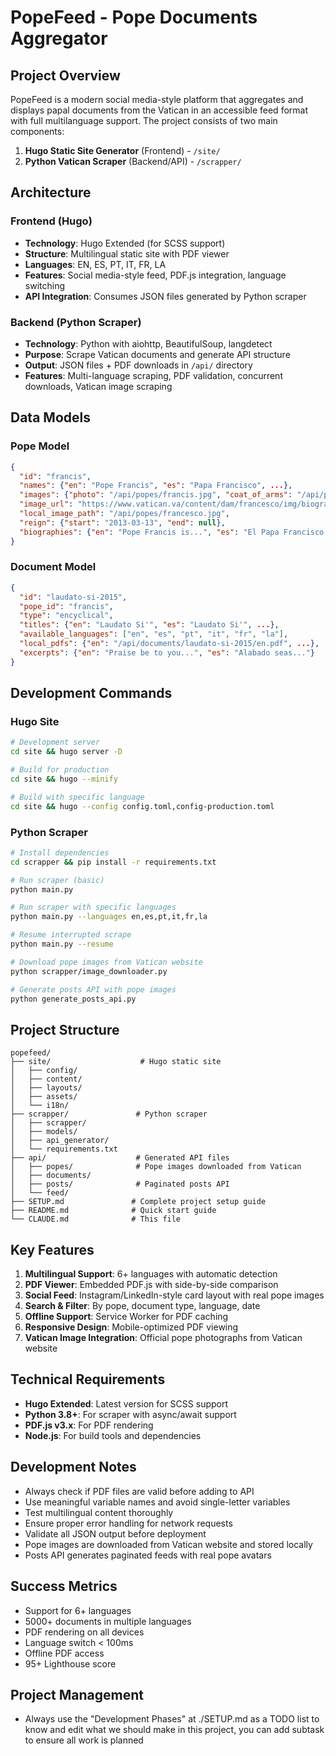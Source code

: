 # PopeFeed - Pope Documents Aggregator

## Project Overview
PopeFeed is a modern social media-style platform that aggregates and displays papal documents from the Vatican in an accessible feed format with full multilanguage support. The project consists of two main components:

1. **Hugo Static Site Generator** (Frontend) - `/site/`
2. **Python Vatican Scraper** (Backend/API) - `/scrapper/`

## Architecture

### Frontend (Hugo)
- **Technology**: Hugo Extended (for SCSS support)
- **Structure**: Multilingual static site with PDF viewer
- **Languages**: EN, ES, PT, IT, FR, LA
- **Features**: Social media-style feed, PDF.js integration, language switching
- **API Integration**: Consumes JSON files generated by Python scraper

### Backend (Python Scraper)
- **Technology**: Python with aiohttp, BeautifulSoup, langdetect
- **Purpose**: Scrape Vatican documents and generate API structure
- **Output**: JSON files + PDF downloads in `/api/` directory
- **Features**: Multi-language scraping, PDF validation, concurrent downloads, Vatican image scraping

## Data Models

### Pope Model
```json
{
  "id": "francis",
  "names": {"en": "Pope Francis", "es": "Papa Francisco", ...},
  "images": {"photo": "/api/popes/francis.jpg", "coat_of_arms": "/api/popes/francis-arms.png"},
  "image_url": "https://www.vatican.va/content/dam/francesco/img/biografia/img/foto_hi-res_13-03-2013-24-26-58.jpg",
  "local_image_path": "/api/popes/francesco.jpg",
  "reign": {"start": "2013-03-13", "end": null},
  "biographies": {"en": "Pope Francis is...", "es": "El Papa Francisco es..."}
}
```

### Document Model
```json
{
  "id": "laudato-si-2015",
  "pope_id": "francis",
  "type": "encyclical",
  "titles": {"en": "Laudato Si'", "es": "Laudato Si'", ...},
  "available_languages": ["en", "es", "pt", "it", "fr", "la"],
  "local_pdfs": {"en": "/api/documents/laudato-si-2015/en.pdf", ...},
  "excerpts": {"en": "Praise be to you...", "es": "Alabado seas..."}
}
```

## Development Commands

### Hugo Site
```bash
# Development server
cd site && hugo server -D

# Build for production
cd site && hugo --minify

# Build with specific language
cd site && hugo --config config.toml,config-production.toml
```

### Python Scraper
```bash
# Install dependencies
cd scrapper && pip install -r requirements.txt

# Run scraper (basic)
python main.py

# Run scraper with specific languages
python main.py --languages en,es,pt,it,fr,la

# Resume interrupted scrape
python main.py --resume

# Download pope images from Vatican website
python scrapper/image_downloader.py

# Generate posts API with pope images
python generate_posts_api.py
```

## Project Structure
```
popefeed/
├── site/                    # Hugo static site
│   ├── config/
│   ├── content/
│   ├── layouts/
│   ├── assets/
│   └── i18n/
├── scrapper/               # Python scraper
│   ├── scrapper/
│   ├── models/
│   ├── api_generator/
│   └── requirements.txt
├── api/                    # Generated API files
│   ├── popes/              # Pope images downloaded from Vatican
│   ├── documents/
│   ├── posts/              # Paginated posts API
│   └── feed/
├── SETUP.md               # Complete project setup guide
├── README.md              # Quick start guide
└── CLAUDE.md              # This file
```

## Key Features
1. **Multilingual Support**: 6+ languages with automatic detection
2. **PDF Viewer**: Embedded PDF.js with side-by-side comparison
3. **Social Feed**: Instagram/LinkedIn-style card layout with real pope images
4. **Search & Filter**: By pope, document type, language, date
5. **Offline Support**: Service Worker for PDF caching
6. **Responsive Design**: Mobile-optimized PDF viewing
7. **Vatican Image Integration**: Official pope photographs from Vatican website

## Technical Requirements
- **Hugo Extended**: Latest version for SCSS support
- **Python 3.8+**: For scraper with async/await support
- **PDF.js v3.x**: For PDF rendering
- **Node.js**: For build tools and dependencies

## Development Notes
- Always check if PDF files are valid before adding to API
- Use meaningful variable names and avoid single-letter variables
- Test multilingual content thoroughly
- Ensure proper error handling for network requests
- Validate all JSON output before deployment
- Pope images are downloaded from Vatican website and stored locally
- Posts API generates paginated feeds with real pope avatars

## Success Metrics
- Support for 6+ languages
- 5000+ documents in multiple languages
- PDF rendering on all devices
- Language switch < 100ms
- Offline PDF access
- 95+ Lighthouse score

## Project Management
- Always use the "Development Phases" at ./SETUP.md as a TODO list to know and edit what we should make in this project, you can add subtask to ensure all work is planned